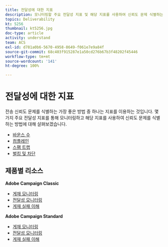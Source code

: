 ```yaml
---
title: 전달성에 대한 지표
description: 모니터링할 주요 전달성 지표 및 해당 지표를 사용하여 신뢰도 문제 식별하는 방법에 대해 알아봅니다.
topics: Deliverability
kt: 5256
thumbnail: kt5256.jpg
doc-type: article
activity: understand
team: ACS
exl-id: d781a0b6-5670-4958-8649-f061e7e9a84f
source-git-commit: 68c403f915287e1a50cd276b67b3f48202f45446
workflow-type: tm+mt
source-wordcount: '141'
ht-degree: 100%

---
```


# 전달성에 대한 지표

전송 신뢰도 문제를 식별하는 가장 좋은 방법 중 하나는 지표를 이용하는 것입니다. 몇 가지 주요 전달성 지표를 통해 모니터링하고 해당 지표를 사용하여 신뢰도 문제를 식별하는 방법에 대해 살펴보겠습니다.

* [바운스 수](/help/metrics/bounces.md)
* [컴플레인](/help/metrics/complaints.md)
* [스팸 트랩](/help/metrics/spam-traps.md)
* [벌킹 및 차단](/help/metrics/bulking-and-blocking.md)

## 제품별 리소스

**Adobe Campaign Classic**

* [게재 모니터링](https://experienceleague.adobe.com/docs/campaign-classic/using/sending-messages/monitoring-deliveries/about-delivery-monitoring.html?lang=ko)
* [전달성 모니터링](https://experienceleague.adobe.com/docs/campaign-classic/using/sending-messages/deliverability-management/monitoring-deliverability.html?lang=ko)
* [게재 실패 이해](https://experienceleague.adobe.com/docs/campaign-classic/using/sending-messages/monitoring-deliveries/understanding-delivery-failures.html?lang=ko)

**Adobe Campaign Standard**

* [게재 모니터링](https://experienceleague.adobe.com/docs/campaign-standard/using/testing-and-sending/monitoring-messages/monitoring-a-delivery.html?lang=ko)
* [전달성 모니터링](https://experienceleague.adobe.com/docs/campaign-standard/using/testing-and-sending/managing-deliverability/monitor-deliverability.html?lang=ko#testing-and-sending)
* [게재 실패 이해](https://experienceleague.adobe.com/docs/campaign-standard/using/testing-and-sending/monitoring-messages/understanding-delivery-failures.html?lang=ko)
